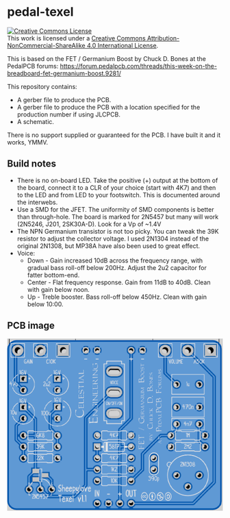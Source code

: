 # pedal-texel

<a rel="license" href="http://creativecommons.org/licenses/by-nc-sa/4.0/"><img alt="Creative Commons License" style="border-width:0" src="https://i.creativecommons.org/l/by-nc-sa/4.0/88x31.png" /></a><br />This work is licensed under a <a rel="license" href="http://creativecommons.org/licenses/by-nc-sa/4.0/">Creative Commons Attribution-NonCommercial-ShareAlike 4.0 International License</a>.

This is based on the FET / Germanium Boost by Chuck D. Bones at the PedalPCB forums:
<https://forum.pedalpcb.com/threads/this-week-on-the-breadboard-fet-germanium-boost.9281/>

This repository contains:

* A gerber file to produce the PCB.
* A gerber file to produce the PCB with a location specified for the production number if using JLCPCB.
* A schematic.

There is no support supplied or guaranteed for the PCB. I have built it and it works, YMMV.

## Build notes

* There is no on-board LED. Take the positive (+) output at the bottom of the board, connect it to a CLR of your choice (start with 4K7) and then to the LED and from LED to your footswitch. This is documented around the interwebs.
* Use a SMD for the JFET. The uniformity of SMD components is better than through-hole. The board is marked for 2N5457 but many will work (2N5246, J201, 2SK30A-D). Look for a Vp of ~1.4V
* The NPN Germanium transistor is not too picky. You can tweak the 39K resistor to adjust the collector voltage. I used 2N1304 instead of the original 2N1308, but MP38A have also been used to great effect.
* Voice:
  * Down - Gain increased 10dB across the frequency range, with gradual bass roll-off below 200Hz. Adjust the 2u2 capacitor for fatter bottom-end.
  * Center - Flat frequency response. Gain from 11dB to 40dB. Clean with gain below noon.
  * Up - Treble booster. Bass roll-off below 450Hz. Clean with gain below 10:00.

## PCB image

![Texel v1.1](texel-v1.1.png)
